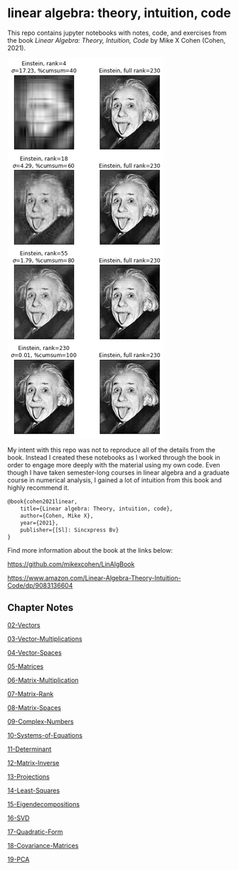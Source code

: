 # linear algebra: theory, intuition, code

This repo contains jupyter notebooks with notes, code, and exercises from the book _Linear Algebra: Theory, Intuition, Code_ by Mike X Cohen (Cohen, 2021).

![Low Rank Approximations of a Photo of Einstein's Tongue](figures/16-SVD-einstein-tongue.png)

My intent with this repo was not to reproduce all of the details from the book. Instead I created these notebooks as I worked through the book in order to engage more deeply with the material using my own code. Even though I have taken semester-long courses in linear algebra and a graduate course in numerical analysis, I gained a lot of intuition from this book and highly recommend it.

```
@book{cohen2021linear,
    title={Linear algebra: Theory, intuition, code},
    author={Cohen, Mike X},
    year={2021},
    publisher={[Sl]: Sincxpress Bv}
}
```

Find more information about the book at the links below:

https://github.com/mikexcohen/LinAlgBook

https://www.amazon.com/Linear-Algebra-Theory-Intuition-Code/dp/9083136604

## Chapter Notes

[02-Vectors](02-Vectors.ipynb)

[03-Vector-Multiplications](03-Vector-Multiplications.ipynb)

[04-Vector-Spaces](04-Vector-Spaces.ipynb)

[05-Matrices](05-Matrices.ipynb)

[06-Matrix-Multiplication](06-Matrix-Multiplication.ipynb)

[07-Matrix-Rank](07-Matrix-Rank.ipynb)

[08-Matrix-Spaces](08-Matrix-Spaces.ipynb)

[09-Complex-Numbers](09-Complex-Numbers.ipynb)

[10-Systems-of-Equations](10-Systems-of-Equations.ipynb)

[11-Determinant](11-Determinant.ipynb)

[12-Matrix-Inverse](12-Matrix-Inverse.ipynb)

[13-Projections](13-Projections.ipynb)

[14-Least-Squares](14-Least-Squares.ipynb)

[15-Eigendecompositions](15-Eigendecompositions.ipynb)

[16-SVD](16-SVD.ipynb)

[17-Quadratic-Form](17-Quadratic-Form.ipynb)

[18-Covariance-Matrices](18-Covariance-Matrices.ipynb)

[19-PCA](19-PCA.ipynb)
